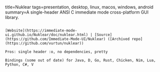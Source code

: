 title=Nuklear
tags=presentation, desktop, linux, macos, windows, android
summary=A single-header ANSI C immediate mode cross-platform GUI library.
~~~~~~

[Website](https://immediate-mode-ui.github.io/Nuklear/doc/nuklear.html) | [Source](https://github.com/Immediate-Mode-UI/Nuklear) ([Archived repo](https://github.com/vurtun/nuklear))

Pros: single header :o, no dependencies, pretty

Bindings (some out of date) for Java, D, Go, Rust, Chicken, Nim, Lua, Python, C#, V

